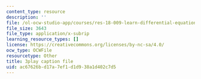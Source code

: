 ```yaml
---
content_type: resource
description: ''
file: /ol-ocw-studio-app/courses/res-18-009-learn-differential-equations-up-close-with-gilbert-strang-and-cleve-moler-fall-2015/ac67626bd17a7ef1d1d938a1d402c7d5_ZvL88xqYSak.srt
file_size: 3643
file_type: application/x-subrip
learning_resource_types: []
license: https://creativecommons.org/licenses/by-nc-sa/4.0/
ocw_type: OCWFile
resourcetype: Other
title: 3play caption file
uid: ac67626b-d17a-7ef1-d1d9-38a1d402c7d5
---
```

